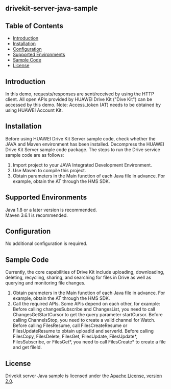 ## drivekit-server-java-sample


## Table of Contents

 * [Introduction](#introduction)
 * [Installation](#installation)
 * [Configuration ](#configuration )
 * [Supported Environments](#supported-environments)
 * [Sample Code](#sample-code)
 * [License](#license)


## Introduction

In this demo, requests/responses are sent/received by using the HTTP client. All open APIs provided by HUAWEI Drive Kit ("Dive Kit") can be accessed by this demo. 
Note: Access_token (AT) needs to be obtained by using HUAWEI Account Kit.

## Installation
Before using HUAWEI Drive Kit Server sample code, check whether the JAVA and Maven environment has been installed.
Decompress the HUAWEI Drive Kit Server sample code package.
The steps to run the Drive service sample code are as follows:
1. Import project to your JAVA Integrated Development Environment.
2. Use Maven to compile this project. 
3. Obtain parameters in the Main function of each Java file in advance. For example, obtain the AT through the HMS SDK.


## Supported Environments 
Java 1.8 or a later version is recommended.  
Maven 3.6.1 is recommended.


## Configuration 
No additional configuration is required.

## Sample Code 
Currently, the core capabilities of Drive Kit include uploading, downloading, deleting, recycling, sharing, and searching for files in Drive as well as querying and monitoring file changes.
1. Obtain parameters in the Main function of each Java file in advance. For example, obtain the AT through the HMS SDK.
2. Call the required APIs. Some APIs depend on each other, for example:
Before calling changesSubscribe and ChangesList, you need to call ChangesGetStartCursor to get the query parameter startCursor.
Before calling ChannelsStop, you need to create a valid channel for Watch.
Before calling FilesResume, call FilesCreateResume or FilesUpdateResume to obtain uploadId and serverId.
Before calling FilesCopy, FilesDelete, FilesGet, FilesUpdate, FilesUpdate*, FilesSubscribe, or FilesGet*, you need to call FilesCreate* to create a file and get fileId.


##  License
Drivekit server Java sample is licensed under the [Apache License, version 2.0](http://www.apache.org/licenses/LICENSE-2.0).
